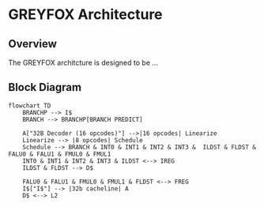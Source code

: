# GREYFOX Architecture

## Overview

The GREYFOX architcture is designed to be ...

## Block Diagram 

```mermaid
flowchart TD
    BRANCHP --> I$
    BRANCH --> BRANCHP[BRANCH PREDICT]

    A["32B Decoder (16 opcodes)"] -->|16 opcodes| Linearize
    Linearize --> |8 opcodes| Schedule
    Schedule --> BRANCH & INT0 & INT1 & INT2 & INT3 &  ILDST & FLDST & FALU0 & FALU1 & FMUL0 & FMUL1 
    INT0 & INT1 & INT2 & INT3 & ILDST <--> IREG
    ILDST & FLDST --> D$

    FALU0 & FALU1 & FMUL0 & FMUL1 & FLDST <--> FREG
    I$["I$"] --> |32b cacheline| A
    D$ <--> L2
```

